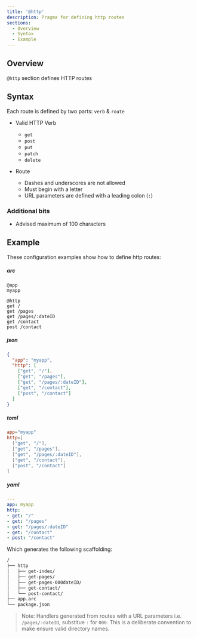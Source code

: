 ```yaml
---
title: '@http'
description: Pragma for defining http routes
sections:
  - Overview
  - Syntax
  - Example
---
```


## Overview

`@http` section defines HTTP routes

## Syntax

Each route is defined by two parts: `verb` & `route`

- Valid HTTP Verb
  - `get`
  - `post`
  - `put`
  - `patch`
  - `delete`

- Route
  - Dashes and underscores are not allowed
  - Must begin with a letter
  - URL parameters are defined with a leading colon (`:`)

### Additional bits

- Advised maximum of 100 characters

## Example

These configuration examples show how to define http routes:


<h5>arc</h5>

```arc
@app
myapp

@http
get /
get /pages
get /pages/:dateID
get /contact
post /contact
```

<h5>json</h5>

```json
{
  "app": "myapp",
  "http": [
    ["get", "/"].
    ["get", "/pages"],
    ["get", "/pages/:dateID"],
    ["get", "/contact"],
    ["post", "/contact"]
  ]
}
```

<h5>toml</h5>

```toml
app="myapp"
http=[
  ["get", "/"],
  ["get", "/pages"],
  ["get", "/pages/:dateID"],
  ["get", "/contact"],
  ["post", "/contact"]
]
```

<h5>yaml</h5>

```yaml
---
app: myapp
http:
- get: "/"
- get: "/pages"
- get: "/pages/:dateID"
- get: "/contact"
- post: "/contact"
```

Which generates the following scaffolding:

```bash
/
├── http
│   ├── get-index/
│   ├── get-pages/
│   ├── get-pages-000dateID/
│   ├── get-contact/
│   └── post-contact/
├── app.arc
└── package.json
```

> Note: Handlers generated from routes with a URL parameters i.e. `/pages/:dateID`, substitue `:` for `000`. This is a deliberate convention to make ensure valid directory names.

